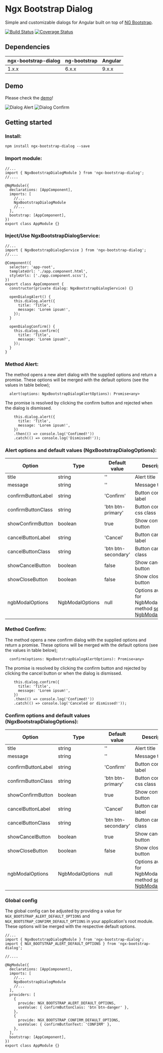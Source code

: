 # Ngx Bootstrap Dialog

Simple and customizable dialogs for Angular built on top of [NG Bootstrap](https://ng-bootstrap.github.io/#/home).

[![Build Status](https://circleci.com/gh/manzapanza/ngx-bootstrap-dialog.svg?style=shield)](https://circleci.com/gh/manzapanza/ngx-bootstrap-dialog)
[![Coverage Status](https://coveralls.io/repos/github/manzapanza/ngx-bootstrap-dialog/badge.svg?branch=master)](https://coveralls.io/github/manzapanza/ngx-bootstrap-dialog?branch=master)

## Dependencies

| ngx-bootstrap-dialog | ng-bootstrap | Angular |
| -------------------- | ------------ | ------- |
| 1.x.x                | 6.x.x        | 9.x.x   |

## Demo

Please check the [demo](https://manzapanza.github.io/ngx-bootstrap-dialog)!

![Dialog Alert](src/assets/dialog-alert-print.png)
![Dialog Confirm](src/assets/dialog-confirm-print.png)

## Getting started

### Install:

```
npm install ngx-bootstrap-dialog --save
```

### Import module:

```
//...
import { NgxBootstrapDialogModule } from 'ngx-bootstrap-dialog';
//....

@NgModule({
  declarations: [AppComponent],
  imports: [
    //...
    NgxBootstrapDialogModule
    //...
  ],
  bootstrap: [AppComponent],
})
export class AppModule {}
```

### Inject/Use NgxBootstrapDialogService:

```
//...
import { NgxBootstrapDialogService } from 'ngx-bootstrap-dialog';
//....

@Component({
  selector: 'app-root',
  templateUrl: './app.component.html',
  styleUrls: ['./app.component.scss'],
})
export class AppComponent {
  constructor(private dialog: NgxBootstrapDialogService) {}

  openDialogAlert() {
    this.dialog.alert({
      title: 'Title',
      message: 'Lorem ipsum!',
    });
  }

  openDialogConfirm() {
    this.dialog.confirm({
      title: 'Title',
      message: 'Lorem ipsum?',
    });
  }
}
```

### Method Alert:

The method opens a new alert dialog with the supplied options and return a promise. These options will be merged with the default options (see the values in table below);

```
  alert(options: NgxBootstrapDialogAlertOptions): Promise<any>
```

The promise is resolved by clicking the confirm button and rejected when the dialog is dismissed.

```
    this.dialog.alert({
      title: 'Title',
      message: 'Lorem ipsum!',
    })
    .then(() => console.log('Confimed!'))
    .catch(() => console.log('Dismissed!'));
```

### Alert options and default values (NgxBootstrapDialogOptions):

| Option             | Type            | Default value       | Description                                                                                                                               |
| ------------------ | --------------- | ------------------- | ----------------------------------------------------------------------------------------------------------------------------------------- |
| title              | string          | ''                  | Alert title                                                                                                                               |
| message            | string          | ''                  | Message title                                                                                                                             |
| confirmButtonLabel | string          | 'Confirm'           | Button confirm label                                                                                                                      |
| confirmButtonClass | string          | 'btn btn-primary'   | Button confirm css class                                                                                                                  |
| showConfirmButton  | boolean         | true                | Show confirm button                                                                                                                       |
| cancelButtonLabel  | string          | 'Cancel'            | Button cancel label                                                                                                                       |
| cancelButtonClass  | string          | 'btn btn-secondary' | Button cancel css class                                                                                                                   |
| showCancelButton   | boolean         | false               | Show cancel button                                                                                                                        |
| showCloseButton    | boolean         | false               | Show close button                                                                                                                         |
| ngbModalOptions    | NgbModalOptions | null                | Options available for NgbModal.open() method [see NgbModalOptions](https://ng-bootstrap.github.io/#/components/modal/api#NgbModalOptions) |

### Method Confirm:

The method opens a new confirm dialog with the supplied options and return a promise. These options will be merged with the default options (see the values in table below);

```
  confirm(options: NgxBootstrapDialogAlertOptions): Promise<any>
```

The promise is resolved by clicking the confirm button and rejected by clicking the cancel button or when the dialog is dismissed.

```
    this.dialog.confirm({
      title: 'Title',
      message: 'Lorem ipsum!',
    })
    .then(() => console.log('Confimed!'))
    .catch(() => console.log('Canceled or dismissed!'));
```

### Confirm options and default values (NgxBootstrapDialogOptions):

| Option             | Type            | Default value       | Description                                                                                                                               |
| ------------------ | --------------- | ------------------- | ----------------------------------------------------------------------------------------------------------------------------------------- |
| title              | string          | ''                  | Alert title                                                                                                                               |
| message            | string          | ''                  | Message title                                                                                                                             |
| confirmButtonLabel | string          | 'Confirm'           | Button confirm label                                                                                                                      |
| confirmButtonClass | string          | 'btn btn-primary'   | Button confirm css class                                                                                                                  |
| showConfirmButton  | boolean         | true                | Show confirm button                                                                                                                       |
| cancelButtonLabel  | string          | 'Cancel'            | Button cancel label                                                                                                                       |
| cancelButtonClass  | string          | 'btn btn-secondary' | Button cancel css class                                                                                                                   |
| showCancelButton   | boolean         | true                | Show cancel button                                                                                                                        |
| showCloseButton    | boolean         | false               | Show close button                                                                                                                         |
| ngbModalOptions    | NgbModalOptions | null                | Options available for NgbModal.open() method [see NgbModalOptions](https://ng-bootstrap.github.io/#/components/modal/api#NgbModalOptions) |

### Global config

The global config can be adjusted by providing a value for `NGX_BOOTSTRAP_ALERT_DEFAULT_OPTIONS` and `NGX_BOOTSTRAP_CONFIRM_DEFAULT_OPTIONS` in your application's root module. These options will be merged with the respective default options.

```
//...
import { NgxBootstrapDialogModule } from 'ngx-bootstrap-dialog';
import { NGX_BOOTSTRAP_ALERT_DEFAULT_OPTIONS } from 'ngx-bootstrap-dialog';

//....

@NgModule({
  declarations: [AppComponent],
  imports: [
    //...
    NgxBootstrapDialogModule
    //...
  ],
  providers: [
    {
      provide: NGX_BOOTSTRAP_ALERT_DEFAULT_OPTIONS,
      useValue: { confirmButtonClass: 'btn btn-danger' },
    },
    {
      provide: NGX_BOOTSTRAP_CONFIRM_DEFAULT_OPTIONS,
      useValue: { confirmButtonText: 'CONFIRM' },
    },
  ],
  bootstrap: [AppComponent],
})
export class AppModule {}
```
